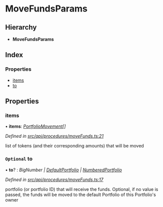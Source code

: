 # MoveFundsParams

## Hierarchy

* **MoveFundsParams**

## Index

### Properties

* [items](movefundsparams.md#items)
* [to](movefundsparams.md#optional-to)

## Properties

### items

• **items**: [_PortfolioMovement_](portfoliomovement.md)_\[\]_

_Defined in_ [_src/api/procedures/moveFunds.ts:21_](https://github.com/PolymathNetwork/polymesh-sdk/blob/23062de4/src/api/procedures/moveFunds.ts#L21)

list of tokens \(and their corresponding amounts\) that will be moved

### `Optional` to

• **to**? : _BigNumber \|_ [_DefaultPortfolio_](../classes/defaultportfolio.md) _\|_ [_NumberedPortfolio_](../classes/numberedportfolio.md)

_Defined in_ [_src/api/procedures/moveFunds.ts:17_](https://github.com/PolymathNetwork/polymesh-sdk/blob/23062de4/src/api/procedures/moveFunds.ts#L17)

portfolio \(or portfolio ID\) that will receive the funds. Optional, if no value is passed, the funds will be moved to the default Portfolio of this Portfolio's owner

